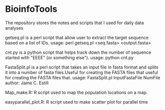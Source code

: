 # BioinfoTools
The repository stores the notes and scripts that I used for daily data analyses

getseq.pl is a perl script that allow user to extract the target sequence based on a list of IDs. 
usage: perl getseq.pl <list of IDs> <seq.fasta> <output.fasta>

cnt.py is a python script that helps track down the number of sequence started with "EEEE" (or something else"). 
usage: python cnt.py

FastaSplit.pl is a perl script that takes an input file in fasta format and splits it into a number of fasta files.Useful for creating the FASTA files that useful for creating the FASTA files that.
usage: FastaSplit.pl InputFastaFile NumFile
author: Jame C. Estill

Map_make.R: R script used to map the population locations on a map.

easyparallel_plot.R: R script used to make scatter plot for parallel time
